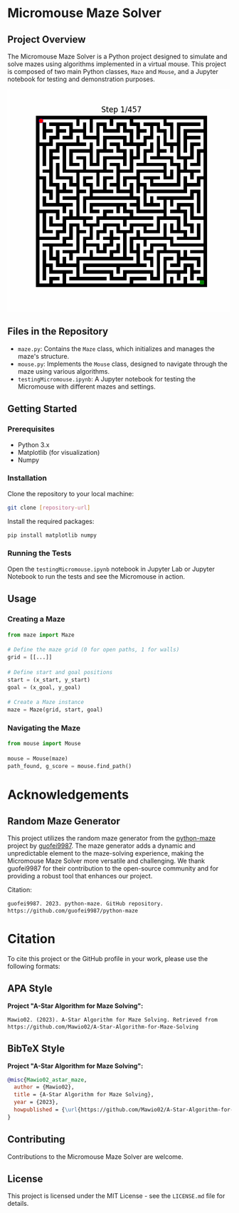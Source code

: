 # Micromouse Maze Solver

## Project Overview
The Micromouse Maze Solver is a Python project designed to simulate and solve mazes using algorithms implemented in a virtual mouse. This project is composed of two main Python classes, `Maze` and `Mouse`, and a Jupyter notebook for testing and demonstration purposes.

![Solution Gif](outputFiles/solution50x50.gif)

## Files in the Repository
- `maze.py`: Contains the `Maze` class, which initializes and manages the maze's structure.
- `mouse.py`: Implements the `Mouse` class, designed to navigate through the maze using various algorithms.
- `testingMicromouse.ipynb`: A Jupyter notebook for testing the Micromouse with different mazes and settings.

## Getting Started
### Prerequisites
- Python 3.x
- Matplotlib (for visualization)
- Numpy

### Installation
Clone the repository to your local machine:
```bash
git clone [repository-url]
```
Install the required packages:
```bash
pip install matplotlib numpy
```

### Running the Tests
Open the `testingMicromouse.ipynb` notebook in Jupyter Lab or Jupyter Notebook to run the tests and see the Micromouse in action.

## Usage
### Creating a Maze
```python
from maze import Maze

# Define the maze grid (0 for open paths, 1 for walls)
grid = [[...]]

# Define start and goal positions
start = (x_start, y_start)
goal = (x_goal, y_goal)

# Create a Maze instance
maze = Maze(grid, start, goal)
```

### Navigating the Maze
```python
from mouse import Mouse

mouse = Mouse(maze)
path_found, g_score = mouse.find_path()
```

# Acknowledgements

## Random Maze Generator
This project utilizes the random maze generator from the [python-maze](https://github.com/guofei9987/python-maze) project by [guofei9987](https://github.com/guofei9987). The maze generator adds a dynamic and unpredictable element to the maze-solving experience, making the Micromouse Maze Solver more versatile and challenging. We thank guofei9987 for their contribution to the open-source community and for providing a robust tool that enhances our project.

Citation:
```
guofei9987. 2023. python-maze. GitHub repository. https://github.com/guofei9987/python-maze
```

# Citation

To cite this project or the GitHub profile in your work, please use the following formats:

## APA Style

**Project "A-Star Algorithm for Maze Solving":**
```
Mawio02. (2023). A-Star Algorithm for Maze Solving. Retrieved from https://github.com/Mawio02/A-Star-Algorithm-for-Maze-Solving
```

## BibTeX Style

**Project "A-Star Algorithm for Maze Solving":**
```bibtex
@misc{Mawio02_astar_maze,
  author = {Mawio02},
  title = {A-Star Algorithm for Maze Solving},
  year = {2023},
  howpublished = {\url{https://github.com/Mawio02/A-Star-Algorithm-for-Maze-Solving}}
}
```

## Contributing
Contributions to the Micromouse Maze Solver are welcome. 

## License
This project is licensed under the MIT License - see the `LICENSE.md` file for details.
